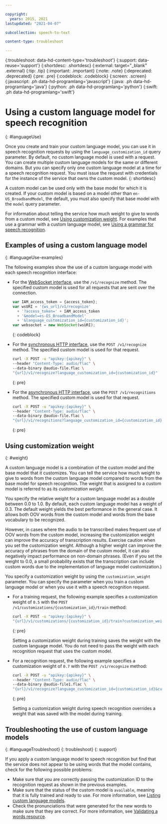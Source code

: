 ```yaml
---

copyright:
  years: 2015, 2021
lastupdated: "2021-04-07"

subcollection: speech-to-text

content-type: troubleshoot

---
```


{:troubleshoot: data-hd-content-type='troubleshoot'}
{:support: data-reuse='support'}
{:shortdesc: .shortdesc}
{:external: target="_blank" .external}
{:tip: .tip}
{:important: .important}
{:note: .note}
{:deprecated: .deprecated}
{:pre: .pre}
{:codeblock: .codeblock}
{:screen: .screen}
{:javascript: .ph data-hd-programlang='javascript'}
{:java: .ph data-hd-programlang='java'}
{:python: .ph data-hd-programlang='python'}
{:swift: .ph data-hd-programlang='swift'}

# Using a custom language model for speech recognition
{: #languageUse}

Once you create and train your custom language model, you can use it in speech recognition requests by using the `language_customization_id` query parameter. By default, no custom language model is used with a request. You can create multiple custom language models for the same or different domains. But you can specify only one custom language model at a time for a speech recognition request. You must issue the request with credentials for the instance of the service that owns the custom model.
{: shortdesc}

A custom model can be used only with the base model for which it is created. If your custom model is based on a model other than `en-US_BroadbandModel`, the default, you must also specify that base model with the `model` query parameter.

For information about telling the service how much weight to give to words from a custom model, see [Using customization weight](#weight). For examples that use a grammar with a custom language model, see [Using a grammar for speech recognition](/docs/speech-to-text?topic=speech-to-text-grammarUse).

## Examples of using a custom language model
{: #languageUse-examples}

The following examples show the use of a custom language model with each speech recognition interface:

-   For the [WebSocket interface](/docs/speech-to-text?topic=speech-to-text-websockets), use the `/v1/recognize` method. The specified custom model is used for all requests that are sent over the connection.

    ```javascript
    var IAM_access_token = {access_token};
    var wsURI = '{ws_url}/v1/recognize'
      + '?access_token=' + IAM_access_token
      + '&model=es-ES_BroadbandModel'
      + '&language_customization_id={customization_id}';
    var websocket = new WebSocket(wsURI);
    ```
    {: codeblock}
-   For the [synchronous HTTP interface](/docs/speech-to-text?topic=speech-to-text-http), use the `POST /v1/recognize` method. The specified custom model is used for that request.

    ```bash
    curl -X POST -u "apikey:{apikey}" \
    --header "Content-Type: audio/flac" \
    --data-binary @audio-file.flac \
    "{url}/v1/recognize?language_customization_id={customization_id}"
    ```
    {: pre}
-   For the [asynchronous HTTP interface](/docs/speech-to-text?topic=speech-to-text-async), use the `POST /v1/recognitions` method. The specified custom model is used for that request.

    ```bash
    curl -X POST -u "apikey:{apikey}" \
    --header "Content-Type: audio/flac" \
    --data-binary @audio-file.flac \
    "{url}/v1/recognitions?language_customization_id={customization_id}"
    ```
    {: pre}

## Using customization weight
{: #weight}

A custom language model is a combination of the custom model and the base model that it customizes. You can tell the service how much weight to give to words from the custom language model compared to words from the base model for speech recognition. The weight that is assigned to a custom model is referred to as its *customization weight*.

You specify the relative weight for a custom language model as a double between 0.0 to 1.0. By default, each custom language model has a weight of 0.3. The default weight yields the best performance in the general case. It allows both OOV words from the custom model and words from the base vocabulary to be recognized.

However, in cases where the audio to be transcribed makes frequent use of OOV words from the custom model, increasing the customization weight can improve the accuracy of transcription results. Exercise caution when you set the customization weight. Although a higher weight can improve the accuracy of phrases from the domain of the custom model, it can also negatively impact performance on non-domain phrases. (Even if you set the weight to 0.0, a small probability exists that the transcription can include custom words due to the implementation of language model customization.)

You specify a customization weight by using the `customization_weight` parameter. You can specify the parameter when you train a custom language model or when you use it with a speech recognition request.

-   For a training request, the following example specifies a customization weight of `0.5` with the `POST /v1/customizations/{customization_id}/train` method:

    ```bash
    curl -X POST -u "apikey:{apikey}" \
    "{url}/v1/customizations/{customization_id}/train?customization_weight=0.5"
    ```
    {: pre}

    Setting a customization weight during training saves the weight with the custom language model. You do not need to pass the weight with each recognition request that uses the custom model.

-   For a recognition request, the following example specifies a customization weight of `0.7` with the `POST /v1/recognize` method:

    ```bash
    curl -X POST -u "apikey:{apikey}" \
    --header "Content-Type: audio/flac" \
    --data-binary @audio-file1.flac \
    "{url}/v1/recognize?language_customization_id={customization_id}&customization_weight=0.7"
    ```
    {: pre}

    Setting a customization weight during speech recognition overrides a weight that was saved with the model during training.

## Troubleshooting the use of custom language models
{: #languageTroubleshoot}
{: troubleshoot}
{: support}

If you apply a custom language model to speech recognition but find that the service does not appear to be using words that the model contains, check for the following possible problems:

-   Make sure that you are correctly passing the customization ID to the recognition request as shown in the previous examples.
-   Make sure that the status of the custom model is `available`, meaning that it is fully trained and ready to use. For more information, see [Listing custom language models](/docs/speech-to-text?topic=speech-to-text-manageLanguageModels#listModels-language).
-   Check the pronunciations that were generated for the new words to make sure that they are correct. For more information, see [Validating a words resource](/docs/speech-to-text?topic=speech-to-text-corporaWords#validateModel).
